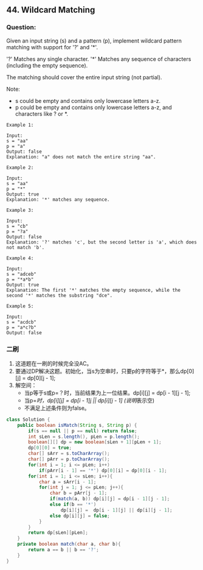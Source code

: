 ## 44. Wildcard Matching

### Question:
Given an input string (s) and a pattern (p), implement wildcard pattern matching with support for '?' and '*'.

'?' Matches any single character.
'*' Matches any sequence of characters (including the empty sequence).

The matching should cover the entire input string (not partial).

Note:
* s could be empty and contains only lowercase letters a-z.
* p could be empty and contains only lowercase letters a-z, and characters like ? or *.

```
Example 1:

Input:
s = "aa"
p = "a"
Output: false
Explanation: "a" does not match the entire string "aa".

Example 2:

Input:
s = "aa"
p = "*"
Output: true
Explanation: '*' matches any sequence.

Example 3:

Input:
s = "cb"
p = "?a"
Output: false
Explanation: '?' matches 'c', but the second letter is 'a', which does not match 'b'.

Example 4:

Input:
s = "adceb"
p = "*a*b"
Output: true
Explanation: The first '*' matches the empty sequence, while the second '*' matches the substring "dce".

Example 5:

Input:
s = "acdcb"
p = "a*c?b"
Output: false
```

### 二刷
1. 这道题在一刷的时候完全没AC。
2. 要通过DP解决这题。初始化，当s为空串时，只要p的字符等于*，那么dp[0][j] = dp[0][j - 1];
3. 解空间：
    * 当p等于s或p=？时，当前结果为上一位结果。dp[i][j] = dp[i - 1][j - 1];
    * 当p=*时，dp[i][j] = dp[i - 1][j](说明*忽略了s当前字符) || dp[i][j - 1] (说明*表示空)
    * 不满足上述条件则为false。

```Java
class Solution {
    public boolean isMatch(String s, String p) {
        if(s == null || p == null) return false;
        int sLen = s.length(), pLen = p.length();
        boolean[][] dp = new boolean[sLen + 1][pLen + 1];
        dp[0][0] = true;
        char[] sArr = s.toCharArray();
        char[] pArr = p.toCharArray();
        for(int i = 1; i <= pLen; i++)
            if(pArr[i - 1] == '*') dp[0][i] = dp[0][i - 1];
        for(int i = 1; i <= sLen; i++){
            char a = sArr[i - 1];
            for(int j = 1; j <= pLen; j++){
                char b = pArr[j - 1];
                if(match(a, b)) dp[i][j] = dp[i - 1][j - 1];
                else if(b == '*')
                    dp[i][j] =  dp[i - 1][j] || dp[i][j - 1];
                else dp[i][j] = false;
            }
        }
        return dp[sLen][pLen];
    }
    private boolean match(char a, char b){
        return a == b || b == '?';
    }
}
```
